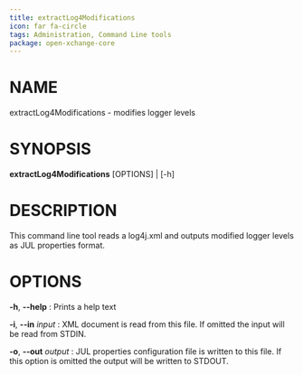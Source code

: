 ```yaml
---
title: extractLog4Modifications
icon: far fa-circle
tags: Administration, Command Line tools
package: open-xchange-core
---
```


# NAME

extractLog4Modifications - modifies logger levels

# SYNOPSIS

**extractLog4Modifications** [OPTIONS] | [-h]

# DESCRIPTION

This command line tool reads a log4j.xml and outputs modified logger levels as JUL properties format.

# OPTIONS

**-h**, **--help**
: Prints a help text

**-i**, **--in** *input*
: XML document is read from this file. If omitted the input will be read from STDIN.

**-o**, **--out** *output*
: JUL properties configuration file is written to this file. If this option is omitted the output will be written to STDOUT.